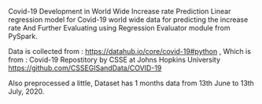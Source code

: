 Covid-19 Development in World Wide Increase rate Prediction
Linear regression model for Covid-19 world wide data for predicting the increase rate
And Further Evaluating using Regression Evaluator module from PySpark.

Data is collected from :  https://datahub.io/core/covid-19#python ,
Which is from :  Covid-19 Repostitory by CSSE at Johns Hopkins
University
https://github.com/CSSEGISandData/COVID-19

Also preprocessed a little, Dataset has 1 months data from 13th June to
13th July, 2020.
